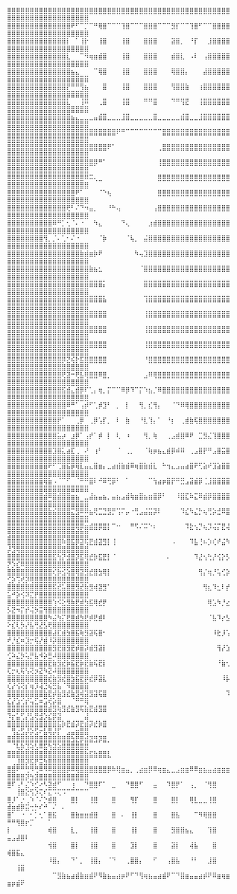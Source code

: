 ⣿⣿⣿⣿⣿⣿⣿⣿⣿⣿⣿⣿⣿⣿⣿⣿⣿⣿⣿⣿⣿⣿⣿⣿⣿⣿⣿⣿⣿⣿⣿⣿⣿⣿⣿⣿⣿⣿⣿⣿⣿⣿⣿⣿⣿⣿⣿⣿⣿⣿⣿⣿⣿⣿⣿⣿⣿⣿⣿⣿⣿⣿⣿⣿⣿⣿⣿
⣿⣿⣿⣿⣿⣿⣿⣿⣿⣿⣿⣿⣿⣿⠟⠋⠉⡉⠉⠛⢿⣿⠉⠉⠉⢹⣿⠉⠉⠉⣿⣿⣿⠉⠉⠉⣻⡏⠉⠉⢹⣿⠋⠉⠉⣿⣿⣿⣿⣿⣿⣿⣿⣿⣿⣿⣿⣿⣿⣿⣿⣿⣿⣿⣿⣿⣿
⣿⣿⣿⣿⣿⣿⣿⣿⣿⣿⣿⣿⣿⡇⠀⠁⢸⡗⠀⠀⢸⣿⠀⠀⠀⢸⣿⠀⠀⠀⣿⣿⣿⠀⠀⠀⣽⣿⡀⠀⠘⡏⠀⠀⣸⣿⣿⣿⣿⣿⣿⣿⣿⣿⣿⣿⣿⣿⣿⣿⣿⣿⣿⣿⣿⣿⣿
⣿⣿⣿⣿⣿⣿⣿⣿⣿⣿⣿⣿⣿⣇⠀⠀⠉⠻⢶⣶⣾⣿⠀⠀⠀⢸⣿⠀⠀⠀⣿⣿⣿⠀⠀⠀⣾⣿⣇⠀⠠⠇⠀⢠⣿⣿⣿⣿⣿⣿⣿⣿⣿⣿⣿⣿⣿⣿⣿⣿⣿⣿⣿⣿⣿⣿⣿
⣿⣿⣿⣿⣿⣿⣿⣿⣿⣿⣿⣿⣿⣿⣦⣄⠀⠀⠀⠉⢿⣿⠀⠀⠀⢸⣿⠀⠀⠀⣿⣿⣿⠀⠀⠀⢿⣿⣿⡄⠀⠀⠀⣼⣿⣿⣿⣿⣿⣿⣿⣿⣿⣿⣿⣿⣿⣿⣿⣿⣿⣿⣿⣿⣿⣿⣿
⣿⣿⣿⣿⣿⣿⣿⣿⣿⣿⣿⣿⣿⡟⠛⠛⢻⣦⠀⠀⠀⣿⠀⠀⠀⢸⣿⠀⠀⠀⣿⣿⣿⠀⠀⠀⢻⣿⣿⣷⠀⠀⢰⣿⣿⣿⣿⣿⣿⣿⣿⣿⣿⣿⣿⣿⣿⣿⣿⣿⣿⣿⣿⣿⣿⣿⣿
⣿⣿⣿⣿⣿⣿⣿⣿⣿⣿⣿⣿⣿⣇⠀⠀⢸⠿⠀⠀⢀⣿⠀⠀⠀⢸⣿⠀⠀⠀⠛⠛⣿⠀⠀⠀⠙⠛⢻⣟⠀⠀⢸⣿⣿⣿⣿⣿⣿⣿⣿⣿⣿⣿⣿⣿⣿⣿⣿⣿⣿⣿⣿⣿⣿⣿⣿
⣿⣿⣿⣿⣿⣿⣿⣿⣿⣿⣿⣿⣿⣿⣦⣄⣀⣀⣀⣤⣾⣿⣀⣀⣀⣸⣿⣀⣀⣀⣀⣀⣿⣀⣀⣀⣀⣀⣾⣿⣀⣀⣸⣿⣿⣿⣿⣿⣿⣿⣿⣿⣿⣿⣿⣿⣿⣿⣿⣿⣿⣿⣿⣿⣿⣿⣿
⣿⣿⣿⣿⣿⣿⣿⣿⣿⣿⣿⣿⣿⣿⣿⣿⣿⣿⣿⣿⣿⣿⣿⣿⠟⠛⠉⠉⠉⠉⠉⠉⠉⠉⣿⣿⣿⣿⣿⣿⣿⣿⣿⣿⣿⣿⣿⣿⣿⣿⣿⣿⣿⣿⣿⣿⣿⣿⣿⣿⣿⣿⣿⣿⣿⣿⣿
⣿⣿⣿⣿⣿⣿⣿⣿⣿⣿⣿⣿⣿⣿⣿⣿⣿⣿⣿⣿⣿⣿⠟⠁⠀⠀⠀⠀⠀⠀⠀⠀⠀⢀⣿⣿⣿⣿⣿⣿⣿⣿⣿⣿⣿⣿⣿⣿⣿⣿⣿⣿⣿⣿⣿⣿⣿⣿⣿⣿⣿⣿⣿⣿⣿⣿⣿
⣿⣿⣿⣿⣿⣿⣿⣿⣿⣿⣿⣿⣿⣿⣿⣿⣿⣿⣿⡿⠛⠁⠀⠀⠀⠀⠀⠀⠀⠀⠀⠀⠀⢸⣿⣿⣿⣿⣿⣿⣿⣿⣿⣿⣿⣿⣿⣿⣿⣿⣿⣿⣿⣿⣿⣿⣿⣿⣿⣿⣿⣿⣿⣿⣿⣿⣿
⣿⣿⣿⣿⣿⣿⣿⣿⣿⣿⣿⣿⣿⣿⣿⣿⣿⠿⠭⢄⣀⠀⠀⠀⠀⠀⠀⠀⠀⠀⠀⠀⠀⣿⣿⣿⣿⣿⣿⣿⣿⣿⣿⣿⣿⣿⣿⣿⣿⣿⣿⣿⣿⣿⣿⣿⣿⣿⣿⣿⣿⣿⣿⣿⣿⣿⣿
⣿⣿⣿⣿⣿⣿⣿⣿⣿⣿⣿⣿⣿⣿⣿⠟⠁⠀⠀⠀⠈⠑⢦⠀⠀⠀⠀⠀⠀⠀⠀⠀⠀⣿⣿⣿⣿⣿⣿⣿⣿⣿⣿⣿⣿⣿⣿⣿⣿⣿⣿⣿⣿⣿⣿⣿⣿⣿⣿⣿⣿⣿⣿⣿⣿⣿⣿
⣿⣿⣿⣿⣿⣿⣿⣿⣿⣿⣿⣿⣿⢟⠃⠌⠙⠲⣤⡀⠀⠀⠘⠓⢤⠀⠀⠀⠀⠀⠀⠀⢠⣿⣿⣿⣿⣿⣿⣿⣿⣿⣿⣿⣿⣿⣿⣿⣿⣿⣿⣿⣿⣿⣿⣿⣿⣿⣿⣿⣿⣿⣿⣿⣿⣿⣿
⣿⣿⣿⣿⣿⣿⣿⣿⣿⣿⠿⠛⡁⢂⠈⠄⠐⠀⠀⠳⣄⠀⠀⠀⠀⠙⢄⠀⠀⠀⠀⣰⣾⣿⣿⣿⣿⣿⣿⣿⣿⣿⣿⣿⣿⣿⣿⣿⣿⣿⣿⣿⣿⣿⣿⣿⣿⣿⣿⣿⣿⣿⣿⣿⣿⣿⣿
⣿⣿⣿⣿⣿⣿⣿⣿⢻⡀⡈⠄⢁⠂⠌⠐⠀⠀⠀⠀⠈⡷⠀⠀⠀⠀⠈⢧⡀⠀⣬⣿⣿⣿⣿⣿⣿⣿⣿⣿⣿⣿⣿⣿⣿⣿⣿⣿⣿⣿⣿⣿⣿⣿⣿⣿⣿⣿⣿⣿⣿⣿⣿⣿⣿⣿⣿
⣿⣿⣿⣿⣿⣿⣿⣿⣿⣿⣿⣿⣿⣿⣿⣿⣷⣾⣶⡷⠟⠀⠀⠀⠀⠀⠀⠀⠳⢤⣹⣿⣿⣿⣿⣿⣿⣿⣿⣿⣿⣿⣿⣿⣿⣿⣿⣿⣿⣿⣿⣿⣿⣿⣿⣿⣿⣿⣿⣿⣿⣿⣿⣿⣿⣿⣿
⣿⣿⣿⣿⣿⣿⣿⣿⣿⣿⣿⣿⣿⣿⣿⣿⣿⣿⣷⣦⣂⠀⠀⠀⠀⠀⠀⠀⠀⠈⣿⣿⣿⣿⣿⣿⣿⣿⣿⣿⣿⣿⣿⣿⣿⣿⣿⣿⣿⣿⣿⣿⣿⣿⣿⣿⣿⣿⣿⣿⣿⣿⣿⣿⣿⣿⣿
⣿⣿⣿⣿⣿⣿⣿⣿⣿⣿⣿⣿⣿⣿⣿⣿⣿⣿⣿⣿⣿⡅⠀⠀⠀⠀⠀⠀⠀⠀⣿⣿⣿⣿⣿⣿⣿⣿⣿⣿⣿⣿⣿⣿⣿⣿⣿⣿⣿⣿⣿⣿⣿⣿⣿⣿⣿⣿⣿⣿⣿⣿⣿⣿⣿⣿⣿
⣿⣿⣿⣿⣿⣿⣿⣿⣿⣿⣿⣿⣿⣿⣿⣿⣿⣿⣿⣿⣿⣧⠀⠀⠀⠀⠀⠀⠀⠀⢹⣿⣿⣿⣿⣿⣿⣿⣿⣿⣿⣿⣿⣿⣿⣿⣿⣿⣿⣿⣿⣿⣿⣿⣿⣿⣿⣿⣿⣿⣿⣿⣿⣿⣿⣿⣿
⣿⣿⣿⣿⣿⣿⣿⣿⣿⣿⣿⣿⣿⣿⣿⣿⣿⣿⣿⣿⣿⣿⠀⠀⠀⠀⠀⠀⠀⠀⢸⣿⣿⣿⣿⣿⣿⣿⣿⣿⣿⣿⣿⣿⣿⣿⣿⣿⣿⣿⣿⣿⣿⣿⣿⣿⣿⣿⣿⣿⣿⣿⣿⣿⣿⣿⣿
⣿⣿⣿⣿⣿⣿⣿⣿⣿⣿⣿⣿⣿⣿⣿⣿⣿⣿⣿⣿⣿⣿⠀⠀⠀⠀⠀⠀⠀⠀⢸⣿⣿⣿⣿⣿⣿⣿⣿⣿⣿⣿⣿⣿⣿⣿⣿⣿⣿⣿⣿⣿⣿⣿⣿⣿⣿⣿⣿⣿⣿⣿⣿⣿⣿⣿⣿
⣿⣿⣿⣿⣿⣿⣿⣿⣿⣿⣿⣿⣿⣿⣿⣿⣿⣿⣿⣿⣿⣿⠀⠀⠀⠀⠀⠀⠀⠀⢸⣿⣿⣿⣿⣿⣿⣿⣿⣿⣿⣿⣿⣿⣿⣿⣿⣿⣿⣿⣿⣿⣿⣿⣿⣿⣿⣿⣿⣿⣿⣿⣿⣿⣿⣿⣿
⣿⣿⣿⣿⣿⣿⣿⣿⣿⣿⣿⣿⡿⣝⢮⡗⣯⣿⣿⣿⣿⣿⠀⠀⠀⠀⠀⠀⠀⠀⠘⣿⣿⣿⣿⣿⣿⣿⣿⣿⣿⣿⣿⣿⣿⣿⣿⣿⣿⣿⣿⣿⣿⣿⣿⣿⣿⣿⣿⣿⣿⣿⣿⣿⣿⣿⣿
⣿⣿⣿⣿⣿⣿⣿⣿⣿⣿⣿⣿⢟⣽⠒⢟⣧⢿⣿⣿⠿⣿⡀⠀⠀⠀⠀⠀⠀⠀⣠⠿⢿⣿⣿⣿⣿⣿⣿⣿⣿⣿⣿⣿⣿⣿⣿⣿⣿⣿⣿⣿⣿⣿⣿⣿⣿⣿⣿⣿⣿⣿⣿⣿⣿⣿⣿
⣿⣿⣿⣿⣿⣿⣿⣿⣿⣿⣿⣿⣯⣾⣄⣾⡿⠏⢁⡄⢶⡀⡍⠉⠉⠿⡿⠹⠉⡍⠱⣦⡈⠿⣿⣿⣿⣿⣿⣿⣿⣿⣿⣿⣿⣿⣿⣿⣿⣿⣿⣿⣿⣿⣿⣿⣿⣿⣿⣿⣿⣿⣿⣿⣿⣿⣿
⣿⣿⣿⣿⣿⣿⣿⣿⣿⣿⣿⣿⣿⠿⠛⠁⢠⡾⠋⢁⡾⣹⠃⠀⡀⠀⡇⠀⠀⢻⡀⣎⢻⡄⠀⠀⠈⠙⠿⢿⣿⣿⣿⣿⣿⣿⣿⣿⣿⣿⣿⣿⣿⣿⣿⣿⣿⣿⣿⣿⣿⣿⣿⣿⣿⣿⣿
⣿⣿⣿⣿⣿⣿⣿⣿⣿⣿⣿⡟⠁⠀⠀⢀⡿⠀⢀⡿⢡⡏⡀⠀⠇⠀⣷⠀⠀⠘⣇⢹⡄⠁⠀⠘⡆⠀⢀⣾⣷⢯⣿⣿⣿⣿⣿⣿⣿⣿⣿⣿⣿⣿⣿⣿⣿⣿⣿⣿⣿⣿⣿⣿⣿⣿⣿
⣿⣿⣿⣿⣿⣿⣿⣿⣿⣿⣿⣥⡴⠀⣰⡿⠁⢠⡞⠁⡾⠀⡇⠀⢇⠀⠰⠀⠀⠀⢻⡀⢷⠀⠀⢀⣠⣾⣿⠿⠟⠀⣉⣻⣌⢹⣿⣿⣿⣿⣿⣿⣿⣿⣿⣿⣿⣿⣿⣿⣿⣿⣿⣿⣿⣿⣿
⣿⣿⣿⣿⣿⣿⣿⣿⣿⣿⣹⣿⣅⣴⣏⢀⠀⠜⠀⢰⠃⠀⠀⠀⠈⠀⢀⡀⠀⠀⠈⢷⡶⣦⣄⣾⡿⠾⠿⠀⢀⣠⣿⡟⠛⣠⣿⣭⣿⣿⣿⣿⣿⣿⣿⣿⣿⣿⣿⣿⣿⣿⣿⣿⣿⣿⣿
⣿⣿⣿⣿⣿⣿⣿⣿⣿⠟⠋⢉⣿⣯⡿⢿⣇⣤⣄⣿⣶⡄⣀⣴⣾⣷⣾⠿⢶⣿⣷⣾⣇⠀⠓⢲⣄⣠⣤⣴⣿⠟⢋⣵⠞⣹⣵⣿⣿⣿⣿⣿⣿⣿⣿⣿⣿⣿⣿⣿⣿⣿⣿⣿⣿⣿⣿
⣿⣿⣿⣿⣿⣿⣿⣿⢿⣷⠠⠈⠉⠋⠀⠈⠛⠛⣿⠇⠚⠿⢛⡿⠃⠀⠁⠀⠀⠀⠀⠉⢳⣴⡶⣿⡟⠛⣛⣠⣽⣾⡿⢈⣸⣿⣿⣿⣿⣿⣿⣿⣿⣿⣿⣿⣿⣿⣿⣿⣿⣿⣿⣿⣿⣿⣿
⣿⣿⣿⣿⣿⣿⣿⣿⣾⠿⣿⣾⣿⣿⣶⣦⠀⣀⣼⣦⣤⣦⡀⣤⣦⣠⣾⢷⣶⣿⣦⣶⣿⡿⠃⠀⠀⠸⣿⣏⠷⣍⠿⣾⡿⣿⣿⣿⣿⣿⣿⣿⣿⣿⣿⣿⣿⣿⣿⣿⣿⣿⣿⣿⣿⣿⣿
⣿⣿⣿⣿⣿⣿⣿⣿⣿⣷⣮⣿⣿⣿⣍⣻⠿⠿⣦⢟⣉⣙⣻⡛⢩⠍⡤⠐⢛⣠⣬⣭⡽⠇⠀⠀⠀⠀⠹⣎⠳⣌⡓⢦⢛⡵⣚⠿⣿⣿⣿⣿⣿⣿⣿⣿⣿⣿⣿⣿⣿⣿⣿⣿⣿⣿⣿
⣿⣿⣿⣿⣿⣿⣿⣿⣿⣿⣿⣿⣿⣿⣿⢿⡿⣶⣾⣿⡿⣿⡇⠉⠒⠀⠀⠛⠫⠌⠭⠑⠆⠀⠀⠀⠀⠀⠀⠹⣗⢢⡙⢦⡹⢬⡍⣟⢼⣻⣿⣿⣿⣿⣿⣿⣿⣿⣿⣿⣿⣿⣿⣿⣿⣿⣿
⣿⣿⣿⣿⣿⣿⣿⣿⣿⣿⣿⣿⠷⣿⣯⡿⣽⢯⣟⣾⣽⣻⡇⢸⠀⠀⠀⠀⠀⠀⠀⠀⠀⠀⠀⠀⠠⠀⠀⠀⠹⣧⢘⠦⡱⢎⠞⣬⠳⡼⣹⢿⣿⣿⣿⣿⣿⣿⣿⣿⣿⣿⣿⣿⣿⣿⣿
⣿⣿⣿⣿⣿⣿⣿⣿⣿⣿⣯⢳⡝⣺⣿⡽⣯⢿⣞⡷⣯⣟⡇⠈⠀⠀⠀⠀⠀⠀⠀⠀⠀⠀⠀⠄⠀⠀⠀⠀⠀⠹⣜⢢⢓⡜⢪⡕⡣⡝⡱⣎⠿⣿⣿⣿⣿⣿⣿⣿⣿⣿⣿⣿⣿⣿⣿
⣿⣿⣿⣿⣿⣿⣿⣿⣿⣿⢎⡷⣪⢵⣿⢿⣽⣻⣞⣿⣳⢿⡇⠀⠀⠀⠀⠀⠀⠀⠀⠀⠀⠀⠀⠀⠀⠀⠀⠀⠀⠀⢻⡌⢶⡘⢥⢊⡵⢊⡵⢩⢞⡽⢿⣿⣿⣿⣿⣿⣿⣿⣿⣿⣿⣿⣿
⣿⣿⣿⣿⣿⣿⣿⣿⣿⣿⣯⣞⣥⣿⣿⣻⣞⣷⣻⢾⣽⣻⠁⠀⠀⠀⠀⠀⠀⠀⠀⠀⠀⠀⠀⠀⠀⠀⠀⠀⠀⠀⠀⢻⣆⠹⣂⠇⡞⣥⠚⡵⢪⠽⣍⡟⣿⣿⣿⣿⣿⣿⣿⣿⣿⣿⣿
⣿⣿⣿⣿⣿⣿⣿⣿⣿⣿⢱⠪⣕⣻⣷⣟⣾⣳⣯⢿⣞⡟⠀⠀⠀⠀⠀⠀⠀⠀⠀⠀⠀⠀⠀⠀⠀⠀⠀⠀⠀⠀⠀⠀⢿⣡⠳⡘⣔⡣⣝⠲⡍⡞⢬⡳⣭⢻⣿⣿⣿⣿⣿⣿⣿⣿⣿
⣿⣿⣿⣿⣿⣿⣿⣿⣿⠳⣬⢳⡍⣟⣿⣾⣳⣟⡾⣟⣾⠇⠀⠀⠀⠀⠀⠀⠀⠀⠀⠀⠀⠀⠀⠀⠀⠀⠀⠀⠀⠀⠀⠀⠈⣧⠹⡔⣣⠕⣎⢇⡳⡜⣧⢛⣜⣣⢟⣿⣿⣿⣿⣿⣿⣿⣿
⣿⣿⣿⣿⣿⣿⣿⣿⣿⣿⣼⣏⣾⣳⣿⣯⢷⣻⣽⢯⣿⠂⠀⠀⠀⠀⠀⠀⠀⠀⠀⠀⠀⠀⠀⠀⠀⠀⠀⠀⠀⠀⠀⠀⠀⠸⣗⡸⢡⠞⡘⣎⠶⣹⡒⢯⡜⣾⠸⡽⣿⣿⣿⣿⣿⣿⣿
⣿⣿⣿⣿⣿⣿⣿⣿⣿⣿⣻⣟⣿⣻⣟⡾⣿⡽⣾⣻⣽⡇⠀⠀⠀⠀⠀⠀⠀⠀⠀⠀⠀⠀⠀⠀⠀⠀⠀⠀⠀⠀⠀⠀⠀⠀⢻⡜⣱⢊⠵⣌⡳⢥⡛⣧⠺⡵⣛⠼⣿⣿⣿⣿⣿⣿⣿
⣿⣿⣿⣿⣿⣿⣿⣿⣿⣟⣷⣻⣞⡷⣯⣟⡷⣟⣷⢯⣟⡇⠀⠀⠀⠀⠀⠀⠀⠀⠀⠀⠀⠀⠀⠀⠀⠀⠀⠀⠀⠀⠀⠀⠀⠀⠘⣷⢂⢏⡒⢆⢯⢣⢝⡲⣝⠳⣝⠼⣿⣿⣿⣿⣿⣿⣿
⣿⣿⣿⣿⣿⣿⣿⣿⣿⣞⣷⣻⣞⣿⣳⣯⣟⡿⣞⡿⣽⣇⠀⠀⠀⠀⠀⠀⠀⠀⠀⠀⠀⠀⠀⠀⠀⠀⠀⠀⠀⠀⠀⠀⠀⠀⠀⠸⡧⢎⡜⢪⢝⡎⢶⡹⢼⣙⢮⣛⣧⠈⠻⣿⣿⣿⣿
⣿⣿⣿⣿⣿⣿⣿⣿⣷⣟⡾⣷⣻⣞⣷⣻⢾⣽⣻⣽⢯⣿⠀⠀⠀⠀⠀⠀⠀⠀⠀⠀⠀⠀⠀⠀⠀⠀⠀⠀⠀⠀⠀⠀⠀⠀⠀⠀⠹⣎⡜⣱⢊⡞⢥⣋⠶⣩⢞⡵⣿⠀⠀⠈⠛⠛⢿
⣿⣿⣿⣿⣿⣿⣿⣿⣿⣾⣻⢷⣻⣞⣷⣻⢯⣷⣟⣾⣻⣿⠀⠀⠀⠀⠀⠀⠀⠀⠀⠀⠀⠀⠀⠀⠀⠀⠀⠀⠀⠀⠀⠀⠀⠀⠀⠀⠀⠹⡖⣥⢋⡜⣣⢟⣺⡱⣎⡿⣽⠀⠀⠀⠀⠀⣼
⣿⣿⣿⣿⣿⣿⣿⣿⣿⣿⣿⣯⡷⣟⣾⡽⣟⣾⡽⣞⡷⣿⠀⠀⠀⠀⠀⠀⠀⠀⠀⠀⠀⠀⠀⠀⠀⠀⠀⠀⠀⠀⠀⠀⠀⠀⠀⠀⠀⠀⢻⣔⣫⡼⡵⣫⠖⣧⢿⡼⡏⠀⣠⣤⣶⣿⣿
⣿⣿⣿⣿⣿⣿⣿⣿⣿⣿⣿⣿⣿⣿⣳⣟⡿⣾⣽⣻⡽⣿⡀⠀⠀⠀⠀⠀⠀⠀⠀⠀⠀⠀⠀⠀⠀⠀⠀⠀⠀⠀⠀⠀⠀⠀⠀⠀⠀⠀⠈⢧⡷⣹⢵⣣⠿⣯⢳⣽⣵⣿⣿⣿⣿⣿⣿
⣿⣿⣿⣿⣿⣿⣿⣿⣿⣿⣿⣿⣿⣿⣿⣿⣿⣷⣯⣷⣿⣿⣇⠀⠀⠀⠀⠀⠀⠀⠀⠀⠀⠀⠀⠀⠀⠀⠀⠀⠀⠀⠀⠀⠀⠀⠀⠀⠀⠀⢀⣸⣿⡽⣯⡟⣭⣳⣿⣿⣿⣿⣿⣿⣿⣿⣿
⣿⣿⠟⠛⢛⠻⢛⠿⠻⠿⣿⣿⣿⡿⠿⢿⣿⣿⣿⣿⣿⣿⡿⠷⢿⣶⣤⡀⢀⣴⣶⡿⠿⢶⣶⣄⣀⣠⣶⣶⠿⠿⣶⣦⣤⣴⣶⣶⣶⣿⣿⣿⣿⡽⣳⣽⣿⣿⣿⣿⣿⣿⣿⣿⣿⣿⣿
⣿⠏⢠⠃⣌⠱⣊⠔⠣⣽⣾⠋⠀⠀⢰⠀⠀⠙⣿⣿⠏⠁⠀⣀⠀⠀⠙⣿⣿⠋⠀⠀⣤⠀⠀⠹⣿⡟⠁⠀⢠⡀⠀⠈⢻⣿⠀⠀⠀⠀⠀⢸⣿⣕⢫⡱⢍⠎⣍⠩⢍⠩⠉⠉⠉⠉⠉
⣿⡸⠁⡐⢀⠱⠈⠌⡑⣾⣿⠀⠀⠀⣿⡇⠀⠀⢸⣿⠀⠀⠀⣿⠀⠀⠀⢻⡏⠀⠀⠀⣿⠀⠀⠀⣿⡇⠀⠀⢿⣇⣀⣀⢸⣿⠀⠀⠀⣾⣶⣾⡿⣭⢒⡓⠎⠚⠀⠌⠀⠄⠀⠀⠀⠀⠀
⣿⠁⠀⠐⠀⠂⡁⢂⠁⣿⣯⠀⠀⠀⣿⣷⣶⣶⣾⣿⠀⠀⠀⣿⠀⠄⠀⢸⡇⠀⠀⠀⣿⠀⠀⠀⣿⣧⠀⠀⠀⠉⠻⢿⣿⣿⠀⠀⠀⠛⠛⢻⣿⡖⡉⠀⠀⠀⠁⠀⠀⠀⠀⠀⠀⠀⠀
⡇⠀⠀⠀⠀⠀⠀⠀⠀⢾⣿⠀⠀⠀⣇⡀⠀⠀⢸⣿⠀⠀⠀⣿⠀⠀⠀⢸⡇⠀⠀⠀⣿⠀⠀⠀⣻⣿⣿⣦⣄⠀⠀⠀⢹⣿⠀⠀⠀⣤⣠⣼⣿⠇⠀⠀⠀⠀⠀⠀⠀⠀⠀⠀⠀⠀⠀
⠀⠀⠀⠀⠀⠀⠀⠀⠀⢺⣿⠀⠀⠀⣿⡇⠀⠀⢸⣿⠀⠀⠀⣿⠀⠀⠀⣹⡇⠀⠀⠀⣿⠀⠀⠀⣽⡇⠀⠀⢼⣧⠀⠀⠀⣿⠀⠀⠀⢾⣿⣯⣄⠀⠀⠀⠀⠀⠀⠀⠀⠀⠀⠀⠀⠀⠀
⠀⠀⠀⠀⠀⠀⠀⠀⠀⠸⣿⡄⠀⠀⠙⠁⡀⠀⢸⣿⡄⠀⠈⠙⠀⠀⢀⣿⣿⡄⠀⠀⠋⠀⠀⢠⣿⣧⠀⠀⠘⠃⠀⠀⣸⣿⠀⠀⠀⠀⠀⢸⣿⠀⠀⠀⠀⠀⠀⠀⠀⠀⠀⠀⠀⠀⠀
⠀⠀⠀⠀⠀⠀⠀⠀⠀⠀⠉⣻⣷⣦⣴⣾⣷⣶⣾⠟⠻⣷⣦⣤⣴⡶⠟⠋⠙⢻⢶⣦⣤⣴⣾⠟⠉⠙⣿⣶⣤⣤⣴⡾⠟⠿⣶⢶⣶⣶⡶⣾⠟⠀⠀⠀⠀⠀⠀⠀⠀⠀⠀⠀⠀⠀⠀
